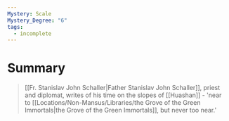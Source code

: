 ```yaml
---
Mystery: Scale
Mystery_Degree: "6"
tags:
  - incomplete
---
```

# Summary
> [[Fr. Stanislav John Schaller|Father Stanislav John Schaller]], priest and diplomat, writes of his time on the slopes of [[Huashan]] - 'near to [[Locations/Non-Mansus/Libraries/the Grove of the Green Immortals|the Grove of the Green Immortals]], but never too near.'
